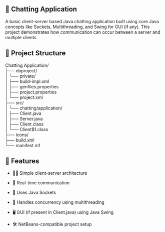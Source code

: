 ## 💬 Chatting Application
A basic client-server based Java chatting application built using core Java concepts like Sockets, Multithreading, and Swing for GUI (if any). This project demonstrates how communication can occur between a server and multiple clients.

## 📁 Project Structure

Chatting Application/ <br>
├── nbproject/<br>
│ └── private/<br>
│ ├── build-impl.xml <br>
│ ├── genfiles.properties<br>
│ ├── project.properties<br>
│ └── project.xml<br>
├── src/<br>
│ └── chatting/application/<br>
│ ├── Client.java<br>
│ ├── Server.java<br>
│ ├── Client.class<br>
│ └── Client$1.class<br>
├── icons/<br>
├── build.xml<br>
└── manifest.mf


## 📌 Features
- 🧑‍💻 Simple client-server architecture

- 🔁 Real-time communication

- 🎯 Uses Java Sockets

- 🧵 Handles concurrency using multithreading

- 🖥️ GUI (if present in Client.java) using Java Swing

- 🛠️ NetBeans-compatible project setup
